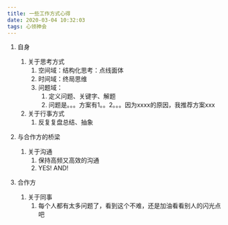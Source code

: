 ```yaml
---
title: 一些工作方式心得
date: 2020-03-04 10:32:03
tags: 心领神会
---
```

1. 自身

   1. 关于思考方式
      1. 空间域：结构化思考：点线面体
      2. 时间域：终局思维
      3. 问题域：
         1. 定义问题、关键字、解题
         2. 问题是。。。方案有1。。2。。。因为xxxx的原因，我推荐方案xxx
   2. 关于行事方式
      1. 反复复盘总结、抽象

2. 与合作方的桥梁

   1. 关于沟通
      1. 保持高频又高效的沟通
      2. YES! AND!

3. 合作方

   1. 关于同事
      1. 每个人都有太多问题了，看到这个不难，还是加油看看别人的闪光点吧

   

